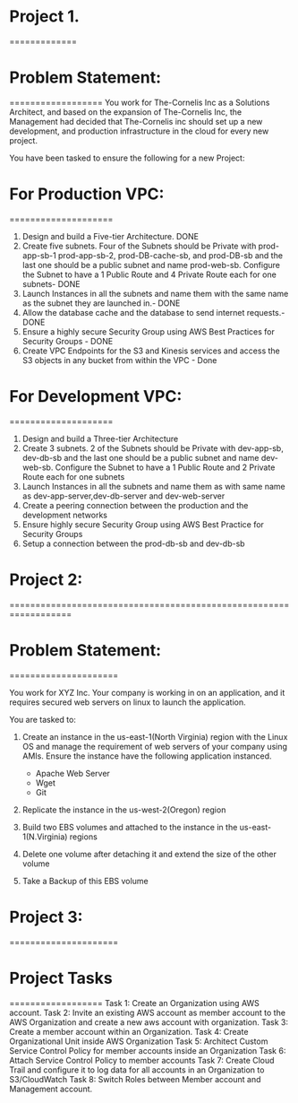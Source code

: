 # Project 1. 
=============
# Problem Statement:
==================
You work for The-Cornelis Inc as a Solutions Architect, and based on the expansion of The-Cornelis Inc, the Management had decided that The-Cornelis inc should set up a new development, and production infrastructure in the cloud for every new project.

You have been tasked to ensure the following for a new Project:

# For Production VPC:
====================
1. Design and build a Five-tier Architecture. DONE
2. Create five subnets. Four of the Subnets should be Private with prod-app-sb-1 prod-app-sb-2, prod-DB-cache-sb, and prod-DB-sb and the last one should be a public subnet and name prod-web-sb. Configure the Subnet to have a 1 Public Route and 4 Private Route each for one subnets- DONE
3. Launch Instances in all the subnets and name them with the same name as the subnet they are launched in.- DONE
4. Allow the database cache and the database to send internet requests.- DONE
5. Ensure a highly secure Security Group using AWS Best Practices for Security Groups - DONE
6. Create VPC Endpoints for the S3 and Kinesis services and access the S3 objects in any bucket from within the VPC - Done

# For Development VPC:
====================
1. Design and build a Three-tier Architecture
2. Create 3 subnets. 2 of the Subnets should be Private with dev-app-sb, dev-db-sb and the last one should be a public subnet and name dev-web-sb. Configure the Subnet to have a 1 Public Route and 2 Private Route each for one subnets
3. Launch Instances in all the subnets and name them as with same name as dev-app-server,dev-db-server and dev-web-server
4. Create a peering connection between the production and the development networks
5. Ensure highly secure Security Group using AWS Best Practice for Security Groups
6. Setup a connection between the prod-db-sb and dev-db-sb





# Project 2: 
==================================================================


# Problem Statement: 
=====================

You work for XYZ Inc. Your company is working in on an application, and it requires secured web servers on linux to launch the application.

You are tasked to:

1. Create an instance in the us-east-1(North Virginia) region with the Linux OS and manage the requirement of web servers of your company using AMIs. Ensure the instance have the following application instanced.
    - Apache Web Server
    - Wget
    - Git 

2. Replicate the instance in the us-west-2(Oregon) region
3. Build two EBS volumes and attached to the instance in the us-east-1(N.Virginia) regions
4. Delete one volume after detaching it and extend the size of the other volume
5. Take a Backup of this EBS volume


# Project 3:
=====================
# Project Tasks
==================
Task 1: Create an Organization using AWS account.
Task 2: Invite an existing AWS account as member account to the AWS Organization and create a new aws account with organization.
Task 3: Create a member account within an Organization.
Task 4: Create Organizational Unit inside AWS Organization
Task 5: Architect Custom Service Control Policy for member accounts inside an Organization
Task 6: Attach Service Control Policy to member accounts
Task 7: Create Cloud Trail and configure it to log data for all accounts in an Organization to S3/CloudWatch 
Task 8: Switch Roles between Member account and Management account.
